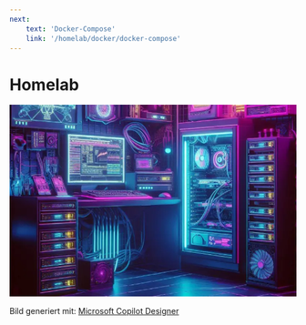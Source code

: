 ```yaml
---
next: 
    text: 'Docker-Compose'
    link: '/homelab/docker/docker-compose'
---
```


# Homelab
![Arduino](../assets/images/homelab.webp)  

Bild generiert mit: [Microsoft Copilot Designer](https://www.bing.com/images/create)